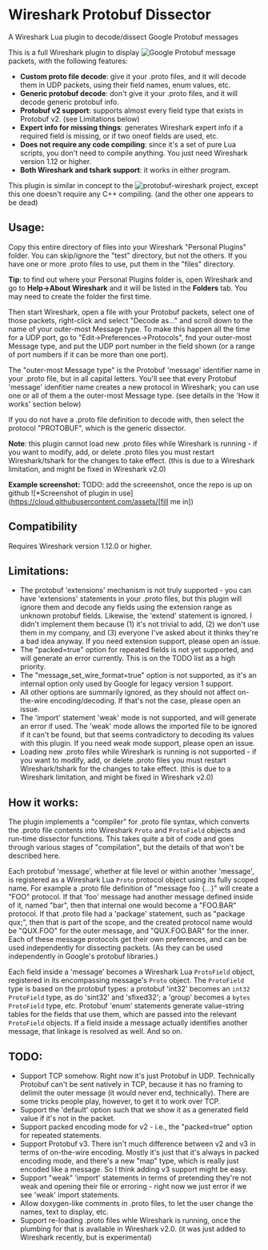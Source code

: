 # Wireshark Protobuf Dissector
A Wireshark Lua plugin to decode/dissect Google Protobuf messages

This is a full Wireshark plugin to display ![Google Protobuf](https://developers.google.com/protocol-buffers/) message packets, with the following features:
* **Custom proto file decode**: give it your .proto files, and it will decode them in UDP packets, using their field names, enum values, etc.
* **Generic protobuf decode**: don't give it your .proto files, and it will decode generic protobuf info.
* **Protobuf v2 support**: supports almost every field type that exists in Protobuf v2. (see Limitations below)
* **Expert info for missing things**: generates Wireshark expert info if a required field is missing, or if two oneof fields are used, etc.
* **Does not require any code compiling**: since it's a set of pure Lua scripts, you don't need to compile anything. You just need Wireshark version 1.12 or higher.
* **Both Wireshark and tshark support**: it works in either program.

This plugin is similar in concept to the ![protobuf-wireshark](https://code.google.com/p/protobuf-wireshark/) project, except this one doesn't require any C++ compiling. (and the other one appears to be dead)


## Usage:
Copy this entire directory of files into your Wireshark "Personal Plugins" folder. You can skip/ignore the "test" directory, but not the others. If you have one or more .proto files to use, put them in the "files" directory.

**Tip**: to find out where your Personal Plugins folder is, open Wireshark and go to **Help->About Wireshark** and it will be listed in the **Folders** tab. You may need to create the folder the first time.

Then start Wireshark, open a file with your Protobuf packets, select one of those packets, right-click and select "Decode as..." and scroll down to the name of your outer-most Message type. To make this happen all the time for a UDP port, go to "Edit->Preferences->Protocols", fnd your outer-most Message type, and put the UDP port number in the field shown (or a range of port numbers if it can be more than one port).

The "outer-most Message type" is the Protobuf 'message' identifier name in your .proto file, but in all capital letters. You'll see that every Protobuf 'message' idenfitier name creates a new protocol in Wireshark; you can use one or all of them a the outer-most Message type. (see details in the 'How it works' section below)

If you do not have a .proto file definition to decode with, then select the protocol "PROTOBUF", which is the generic dissector.

**Note**: this plugin cannot load new .proto files while Wireshark is running - if you want to modify, add, or delete .proto files you must restart Wireshark/tshark for the changes to take effect. (this is due to a Wireshark limitation, and might be fixed in Wireshark v2.0)


**Example screenshot:**
TODO: add the screeenshot, once the repo is up on github
![*Screenshot of plugin in use](https://cloud.githubusercontent.com/assets/[fill me in])


## Compatibility
Requires Wireshark version 1.12.0 or higher.


## Limitations:
* The protobuf 'extensions' mechanism is not truly supported - you can have 'extensions' statements in your .proto files, but this plugin will ignore them and decode any fields using the extension range as unknown protobuf fields. Likewise, the 'extend' statement is ignored. I didn't implement them because (1) it's not trivial to add, (2) we don't use them in my company, and (3) everyone I've asked about it thinks they're a bad idea anyway. If you need extension support, please open an issue.
* The "packed=true" option for repeated fields is not yet supported, and will generate an error currently. This is on the TODO list as a high priority.
* The "message_set_wire_format=true" option is not supported, as it's an internal option only used by Google for legacy version 1 support.
* All other options are summarily ignored, as they should not affect on-the-wire encoding/decoding. If that's not the case, please open an issue.
* The 'import' statement 'weak' mode is not supported, and will generate an error if used. The 'weak' mode allows the imported file to be ignored if it can't be found, but that seems contradictory to decoding its values with this plugin. If you need weak mode support, please open an issue.
* Loading new .proto files while Wireshark is running is not supported - if you want to modify, add, or delete .proto files you must restart Wireshark/tshark for the changes to take effect. (this is due to a Wireshark limitation, and might be fixed in Wireshark v2.0)


## How it works:
The plugin implements a "compiler" for .proto file syntax, which converts the .proto file contents into Wireshark `Proto` and `ProtoField` objects and run-time dissector functions. This takes quite a bit of code and goes through various stages of "compilation", but the details of that won't be described here.

Each protobuf 'message', whether at file level or within another 'message', is registered as a Wireshark Lua `Proto` protocol object using its fully scoped name. For example a .proto file definition of "message foo {...}" will create a "FOO" protocol. If that 'foo' message had another message defined inside of it, named "bar", then that internal one would become a "FOO.BAR" protocol. If that .proto file had a 'package' statement, such as "package qux;", then that is part of the scope, and the created protocol name would be "QUX.FOO" for the outer message, and "QUX.FOO.BAR" for the inner. Each of these message protocols get their own preferences, and can be used independently for dissecting packets. (As they can be used independently in Google's protobuf libraries.)

Each field inside a 'message' becomes a Wireshark Lua `ProtoField` object, registered in its encompassing message's `Proto` object. The `ProtoField` type is based on the protobuf types: a protobuf 'int32' becomes an `int32` `ProtoField` type, as do 'sint32' and 'sfixed32'; a 'group' becomes a `bytes` `ProtoField` type, etc. Protobuf 'enum' statements generate value-string tables for the fields that use them, which are passed into the relevant `ProtoField` objects. If a field inside a message actually identifies another message, that linkage is resolved as well. And so on.


## TODO:
* Support TCP somehow. Right now it's just Protobuf in UDP. Technically Protobuf can't be sent natively in TCP, because it has no framing to delimit the outer message (it would never end, technically). There are some tricks people play, however, to get it to work over TCP.
* Support the 'default' option such that we show it as a generated field value if it's not in the packet.
* Support packed encoding mode for v2 - i.e., the "packed=true" option for repeated statements.
* Support Protobuf v3. There isn't much difference between v2 and v3 in terms of on-the-wire encoding. Mostly it's just that it's always in packed encoding mode, and there's a new "map" type, which is really just encoded like a message. So I think adding v3 support might be easy.
* Support "weak" 'import' statements in terms of pretending they're not weak and opening their file or erroring - right now we just error if we see 'weak' import statements.
* Allow doxygen-like comments in .proto files, to let the user change the names, text to display, etc.
* Support re-loading .proto files whle Wireshark is running, once the plumbing for that is available in Wireshark v2.0. (it was just added to Wireshark recently, but is experimental)
